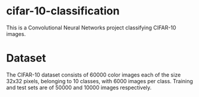 # cifar-10-classification
This is a Convolutional Neural Networks project classifying CIFAR-10 images.  

# Dataset
The CIFAR-10 dataset consists of 60000 color images each of the size 32x32 pixels, belonging to 10 classes, with 6000 images per class. Training and test sets are of 50000 and 10000 images respectively. 